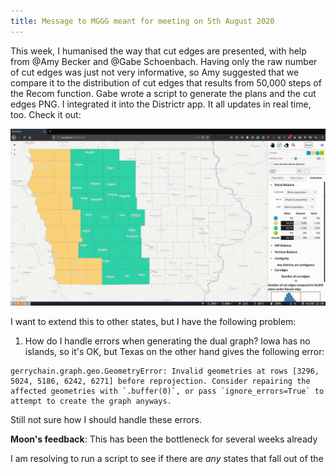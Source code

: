 ```yaml
---
title: Message to MGGG meant for meeting on 5th August 2020
---
```


This week, I humanised the way that cut edges are presented, with help from
@Amy Becker and @Gabe Schoenbach. Having only the raw number of cut edges was
just not very informative, so Amy suggested that we compare it to the
distribution of cut edges that results from 50,000 steps of the Recom function.
Gabe wrote a script to generate the plans and the cut edges PNG. I integrated
it into the Districtr app. It all updates in real time, too. Check it out:

![](cut_edges_distrib.gif)

I want to extend this to other states, but I have the following problem:

1. How do I handle errors when generating the dual graph? Iowa has no islands, so
   it's OK, but Texas on the other hand gives the following error:

```
gerrychain.graph.geo.GeometryError: Invalid geometries at rows [3296, 5024, 5186, 6242, 6271] before reprojection. Consider repairing the affected geometries with `.buffer(0)`, or pass `ignore_errors=True` to attempt to create the graph anyways.
```

Still not sure how I should handle these errors.

**Moon's feedback**: This has been the bottleneck for several weeks already

I am resolving to run a script to see if there are _any_ states that fall out of the
